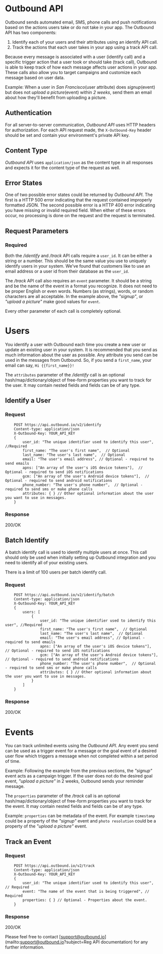 # Outbound API
Outbound sends automated email, SMS, phone calls and push notifications based on the actions users take or do not take in your app. The Outbound API has two components:

1. Identify each of your users and their attributes using an identify API call.
2. Track the actions that each user takes in your app using a track API call.

Because every message is associated with a user (identify call) and a specific trigger action that a user took or should take (track call), Outbound is able to keep track of how each message affects user actions in your app. These calls also allow you to target campaigns and customize each message based on user data.

Example: When a user in *San Francisco*(user attribute) does *signup*(event) but does not *upload a picture*(event) within *2 weeks*, send them an email about how they'll benefit from uploading a picture.

## Authentication
For all server-to-server communication, *Outbound API* uses HTTP headers for authorization. For each API request made, the `X-Outbound-Key` header should be set and contain your environment's private API key.

## Content Type
*Outbound API* uses `application/json` as the content type in all responses and expects it for the content type of the request as well.

## Error States
One of two possible error states could be returned by *Outbound API*. The first is a HTTP 500 error indicating that the request contained improperly formatted JSON. The second possible error is a HTTP 400 error indicating you have missing or invalid required field. When either of these errors occur, no processing is done on the request and the request is terminated.

## Request Parameters
### Required
Both the */identify* and */track* API calls require a `user_id`. It can be either a string or a number. This should be the same value you use to uniquely identify users in your system. We've found that customers like to use an email address or a user id from their database as the `user_id`.

The */track* API call also requires an `event` parameter. It should be a string and be the name of the event in a format you recognize. It does not need to be proper English or even words. Numbers (as strings), words, or random characters are all acceptable. In the example above, the *"signup"*, or *"upload a picture"* make good values for `event`.

Every other parameter of each call is completely optional.

# Users
You identify a user with Outbound each time you create a new user or update an existing user in your system. It is recommended that you send as much information about the user as possible. Any attribute you send can be used in the messages from Outbound. So, if you send a `first_name`, your email can say, `Hi {{first_name}}!`

The `attributes` parameter of the */identify* call is an optional hash/map/dictionary/object of free-form properties you want to track for the user. It may contain nested fields and fields can be of any type.

## Identify a User
### Request

        POST https://api.outbound.io/v2/identify
        Content-type: application/json
        X-Outbound-Key: YOUR_API_KEY
        {
            user_id: "The unique identifier used to identify this user", //Required
            first_name: "The user's first name",  // Optional
            last_name: "The user's last name",  // Optional
            email: "The user's email address", // Optional - required to send emails
            apns: ["An array of the user's iOS device tokens"],  // Optional - required to send iOS notifications
            gcm: ["An array of the user's Android device tokens"],  // Optional - required to send android notifications
            phone_number: "The user's phone number",  // Optional - required to send sms or make phone calls
            attributes: { } // Other optional information about the user you want to use in messages.
        }

### Response
200/OK

## Batch Identify
A batch identify call is used to identify multiple users at once. This call should only be used when initially setting up Outbound integration and you need to identify all of your existing users.

There is a limit of 100 users per batch identify call.

### Request

        POST https://api.outbound.io/v2/identify/batch
        Content-type: application/json
        X-Outbound-Key: YOUR_API_KEY
        {
            users: [
                {
                    user_id: "The unique identifier used to identify this user", //Required
                    first_name: "The user's first name",  // Optional
                    last_name: "The user's last name",  // Optional
                    email: "The user's email address", // Optional - required to send emails
                    apns: ["An array of the user's iOS device tokens"],  // Optional - required to send iOS notifications
                    gcm: ["An array of the user's Android device tokens"],  // Optional - required to send android notifications
                    phone_number: "The user's phone number",  // Optional - required to send sms or make phone calls
                    attributes: { } // Other optional information about the user you want to use in messages.
                }
            ]
        }

### Response
200/OK

# Events
You can track unlimited events using the *Outbound API*. Any event you send can be used as a trigger event for a message or the goal event of a desired user flow which triggers a message when not completed within a set period of time.

Example: Following the example from the previous sections, the *"signup"* event acts as a campaign trigger. If the user does not do the desired goal event, *"upload a picture"* in 2 weeks, Outbound sends your reminder message.

The `properties` parameter of the */track* call is an optional hash/map/dictionary/object of free-form properties you want to track for the event. It may contain nested fields and fields can be of any type.

Example: `properties` can be metadata of the event. For example `timestamp` could be a property of the *"signup"* event and `photo resolution` could be a property of the *"upload a picture"* event.

## Track an Event
### Request

        POST https://api.outbound.io/v2/track
        Content-type: application/json
        X-Outbound-Key: YOUR_API_KEY
        {
            user_id: "The unique identifier used to identify this user", // Required
            event: "The name of the event that is being triggered", // Required
            properties: { } // Optional - Properties about the event.
        }

### Response
200/OK

Please feel free to contact [support@outbound.io](mailto:support@outbound.io?subject=Reg API documentation) for any further information.
